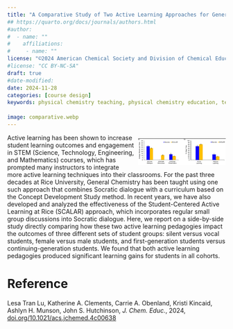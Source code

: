 ```yaml
---
title: "A Comparative Study of Two Active Learning Approaches for General Chemistry"
## https://quarto.org/docs/journals/authors.html
#author:
#  - name: ""
#    affiliations:
#     - name: ""
license: "©2024 American Chemical Society and Division of Chemical Education, Inc."
#license: "CC BY-NC-SA"
draft: true
#date-modified:
date: 2024-11-28
categories: [course design]
keywords: physical chemistry teaching, physical chemistry education, teaching resources, course design 

image: comparative.webp
---
```


<img src="comparative.webp" width="40%" align="right" style="padding: 10px 0px 0px 10px;"/>

Active learning has been shown to increase student learning outcomes and engagement in STEM (Science, Technology, Engineering, and Mathematics) courses, which has prompted many instructors to integrate more active learning techniques into their classrooms. For the past three decades at Rice University, General Chemistry has been taught using one such approach that combines Socratic dialogue with a curriculum based on the Concept Development Study method. In recent years, we have also developed and analyzed the effectiveness of the Student-Centered Active Learning at Rice (SCALAR) approach, which incorporates regular small group discussions into Socratic dialogue. Here, we report on a side-by-side study directly comparing how these two active learning pedagogies impact the outcomes of three different sets of student groups: silent versus vocal students, female versus male students, and first-generation students versus continuing-generation students. We found that both active learning pedagogies produced significant learning gains for students in all cohorts.


# Reference

Lesa Tran Lu, Katherine A. Clements, Carrie A. Obenland, Kristi Kincaid, Ashlyn H. Munson, John S. Hutchinson, *J. Chem. Educ.*, 2024, [doi.org/10.1021/acs.jchemed.4c00638](https://doi.org/10.1021/acs.jchemed.4c00638)

